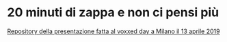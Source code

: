 20 minuti di zappa e non ci pensi più
=====================================

[Repository della presentazione fatta al voxxed day a Milano il 13 aprile 2019](https://vxdmilan2019.confinabox.com/talk/AUX-3692/20_minuti_di_zappa_e_non_ci_pensi_piu)